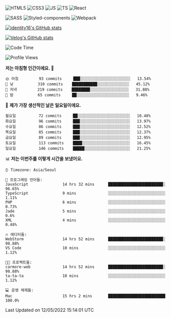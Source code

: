 ![HTML5](https://img.shields.io/badge/html5-E34F26?style=for-the-badge&logo=html5&logoColor=white)
![CSS3](https://img.shields.io/badge/css3-1572B6?style=for-the-badge&logo=css3&logoColor=white)
![JS](https://img.shields.io/badge/javascript-F7DF1E?style=for-the-badge&logo=javascript&logoColor=black)
![TS](https://img.shields.io/badge/typescript-3178C6?style=for-the-badge&logo=typescript&logoColor=white)
![React](https://img.shields.io/badge/react-61DAFB?style=for-the-badge&logo=javascript&logoColor=black)

![SASS](https://img.shields.io/badge/sass-CC6699?style=for-the-badge&logo=sass&logoColor=white)
![Styled-components](https://img.shields.io/badge/styled_components-DB7093?style=for-the-badge&logo=styled-components&logoColor=white)
![Webpack](https://img.shields.io/badge/webpack-8DD6F9?style=for-the-badge&logo=webpack&logoColor=black)

[![identity16's GitHub stats](https://github-readme-stats.vercel.app/api?username=identity16&theme=graywhite&show_icons=true)](https://github.com/anuraghazra/github-readme-stats)

[![Velog's GitHub stats](https://velog-readme-stats.vercel.app/api?name=identity16)](https://velog-readme-stats.vercel.app/api/redirect?name=identity16)

<!--START_SECTION:waka-->
![Code Time](http://img.shields.io/badge/Code%20Time-0%20secs-blue)

![Profile Views](http://img.shields.io/badge/Profile%20Views-10-blue)

**저는 아침형 인간이에요. 🐤** 

```text
🌞 아침         93 commits     ███░░░░░░░░░░░░░░░░░░░░░░   13.54% 
🌆 낮　         310 commits    ███████████░░░░░░░░░░░░░░   45.12% 
🌃 저녁         219 commits    ████████░░░░░░░░░░░░░░░░░   31.88% 
🌙 밤　         65 commits     ██░░░░░░░░░░░░░░░░░░░░░░░   9.46%

```
📅 **제가 가장 생산적인 날은 일요일이에요.** 

```text
월요일          72 commits     ██░░░░░░░░░░░░░░░░░░░░░░░   10.48% 
화요일          96 commits     ███░░░░░░░░░░░░░░░░░░░░░░   13.97% 
수요일          86 commits     ███░░░░░░░░░░░░░░░░░░░░░░   12.52% 
목요일          85 commits     ███░░░░░░░░░░░░░░░░░░░░░░   12.37% 
금요일          89 commits     ███░░░░░░░░░░░░░░░░░░░░░░   12.95% 
토요일          113 commits    ████░░░░░░░░░░░░░░░░░░░░░   16.45% 
일요일          146 commits    █████░░░░░░░░░░░░░░░░░░░░   21.25%

```


📊 **저는 이번주를 이렇게 시간을 보냈어요.** 

```text
⌚︎ Timezone: Asia/Seoul

💬 프로그래밍 언어들: 
JavaScript               14 hrs 32 mins      ████████████████████████░   96.65% 
TypeScript               9 mins              ░░░░░░░░░░░░░░░░░░░░░░░░░   1.11% 
PHP                      6 mins              ░░░░░░░░░░░░░░░░░░░░░░░░░   0.73% 
Jade                     5 mins              ░░░░░░░░░░░░░░░░░░░░░░░░░   0.6% 
XML                      4 mins              ░░░░░░░░░░░░░░░░░░░░░░░░░   0.48%

🔥 에디터들: 
WebStorm                 14 hrs 52 mins      ████████████████████████░   98.88% 
VS Code                  10 mins             ░░░░░░░░░░░░░░░░░░░░░░░░░   1.12%

🐱‍💻 프로젝트들: 
carmore-web              14 hrs 52 mins      ████████████████████████░   98.88% 
ta-ta-ta                 10 mins             ░░░░░░░░░░░░░░░░░░░░░░░░░   1.12%

💻 운영 체제들: 
Mac                      15 hrs 2 mins       █████████████████████████   100.0%

```


 Last Updated on 12/05/2022 15:14:01 UTC
<!--END_SECTION:waka-->

